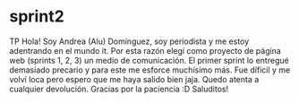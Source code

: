 # sprint2
TP
Hola! Soy Andrea (Alu) Domínguez, soy periodista y me estoy adentrando en el mundo it. Por esta razón elegí como proyecto de página web (sprints 1, 2, 3) un medio de comunicación.
El primer sprint lo entregué demasiado precario y para este me esforce muchísimo más. Fue díficil y me volví loca pero espero que me haya salido bien jaja.
Quedo atenta a cualquier devolución. Gracias por la paciencia :D
Saluditos!
